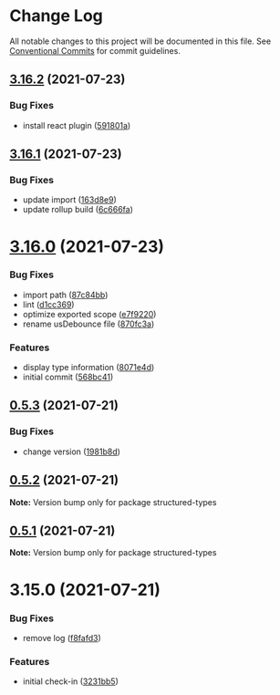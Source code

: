 # Change Log

All notable changes to this project will be documented in this file.
See [Conventional Commits](https://conventionalcommits.org) for commit guidelines.

## [3.16.2](https://github.com/ccontrols/structured-types/compare/v3.16.1...v3.16.2) (2021-07-23)


### Bug Fixes

* install react plugin ([591801a](https://github.com/ccontrols/structured-types/commit/591801a0e2d03260f47cda28c660d5f035dc640a))





## [3.16.1](https://github.com/ccontrols/structured-types/compare/v3.16.0...v3.16.1) (2021-07-23)


### Bug Fixes

* update import ([163d8e9](https://github.com/ccontrols/structured-types/commit/163d8e9da8ffbe2c21cd7861a5e5a66e652d6ad1))
* update rollup build ([6c666fa](https://github.com/ccontrols/structured-types/commit/6c666fad2f022ab57066ed8be09bfacd8f26c671))





# [3.16.0](https://github.com/ccontrols/structured-types/compare/v0.5.3...v3.16.0) (2021-07-23)


### Bug Fixes

* import path ([87c84bb](https://github.com/ccontrols/structured-types/commit/87c84bb5e90e94752d93387b0ad8136201f2a9f7))
* lint ([d1cc369](https://github.com/ccontrols/structured-types/commit/d1cc369b77a0b9efad96935ddfd0f57df45dc016))
* optimize exported scope ([e7f9220](https://github.com/ccontrols/structured-types/commit/e7f92200c17d7c1d53060583c67ca35a71139b67))
* rename usDebounce file ([870fc3a](https://github.com/ccontrols/structured-types/commit/870fc3a6e1fd0d34cf39b0a1a2d32f464783626e))


### Features

* display type information ([8071e4d](https://github.com/ccontrols/structured-types/commit/8071e4d940346a82d347e745917aaf997ace6013))
* initial commit ([568bc41](https://github.com/ccontrols/structured-types/commit/568bc41794e5a9c8caed8e96c06cd29061edd745))





## [0.5.3](https://github.com/ccontrols/structured-types/compare/v0.5.2...v0.5.3) (2021-07-21)


### Bug Fixes

* change version ([1981b8d](https://github.com/ccontrols/structured-types/commit/1981b8d6629280a9e9fc50f8e7cbde4fe89c6ab3))





## [0.5.2](https://github.com/ccontrols/structured-types/compare/v0.5.1...v0.5.2) (2021-07-21)

**Note:** Version bump only for package structured-types





## [0.5.1](https://github.com/ccontrols/structured-types/compare/v3.15.0...v0.5.1) (2021-07-21)

**Note:** Version bump only for package structured-types





# 3.15.0 (2021-07-21)


### Bug Fixes

* remove log ([f8fafd3](https://github.com/ccontrols/structured-types/commit/f8fafd3ba860e6b5a3bf27aa6904e56beac198e3))


### Features

* initial check-in ([3231bb5](https://github.com/ccontrols/structured-types/commit/3231bb522d354be49ee905d0889f52ea739c1356))

